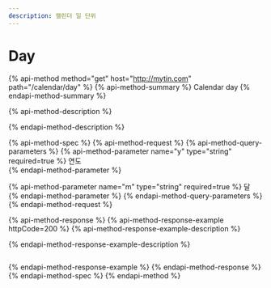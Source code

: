 ```yaml
---
description: 캘린더 일 단위
---
```


# Day

{% api-method method="get" host="http://mytin.com" path="/calendar/day" %}
{% api-method-summary %}
Calendar day
{% endapi-method-summary %}

{% api-method-description %}

{% endapi-method-description %}

{% api-method-spec %}
{% api-method-request %}
{% api-method-query-parameters %}
{% api-method-parameter name="y" type="string" required=true %}
  연도  
{% endapi-method-parameter %}

{% api-method-parameter name="m" type="string" required=true %}
    달  
{% endapi-method-parameter %}
{% endapi-method-query-parameters %}
{% endapi-method-request %}

{% api-method-response %}
{% api-method-response-example httpCode=200 %}
{% api-method-response-example-description %}

{% endapi-method-response-example-description %}

```

```
{% endapi-method-response-example %}
{% endapi-method-response %}
{% endapi-method-spec %}
{% endapi-method %}

